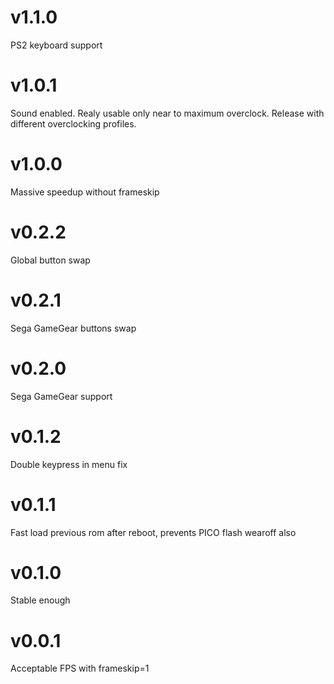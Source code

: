 # v1.1.0

PS2 keyboard support

# v1.0.1

Sound enabled. Realy usable only near to maximum overclock.
Release with different overclocking profiles. 

# v1.0.0

Massive speedup without frameskip

# v0.2.2

Global button swap

# v0.2.1

Sega GameGear buttons swap

# v0.2.0

Sega GameGear support

# v0.1.2

Double keypress in menu fix

# v0.1.1

Fast load previous rom after reboot, prevents PICO flash wearoff also

# v0.1.0

Stable enough

# v0.0.1

Acceptable FPS with frameskip=1